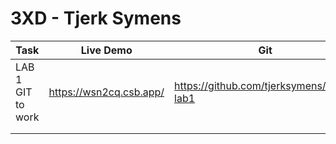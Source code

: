 # 3XD - Tjerk Symens

| Task              | Live Demo               | Git                                      |
| ----------------- | ----------------------- | ---------------------------------------- |
| LAB 1 GIT to work | https://wsn2cq.csb.app/ | https://github.com/tjerksymens/dev5-lab1 |
|                   |                         |                                          |
|                   |                         |                                          |
